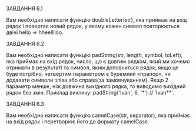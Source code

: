 ЗАВДАННЯ 6.1

Вам необхідно написати функцію doubleLetter(str), яка приймає на вхід рядок і повертає новий рядок,
у якому кожен символ повторюється двічі hello ⇒ hheelllloo.

ЗАВДАННЯ 6.2

Вам необхідно написати функцію padString(str, length, symbol, toLeft), яка приймає на вхід рядок, число, що є довгим рядком,
який ми хочемо отримати в результаті та символ, яким доповниться рядок, якщо це буде потрібно, четвертим параметром є буремний «прапор»,
чи додавати символи зліва або справа(за замовчуванням). Якщо 2 параметр менше, ніж довжина вихідного рядка, то виводимо вихідний рядок без змін. Приклад виклику: padString('Ivan', 6, '\*') // 'Ivan\*\*'.

ЗАВДАННЯ 6.3

Вам необхідно написати функцію camelCase(str, separator), яка приймає на вхід рядок і перетворює його до формату camelCase.
